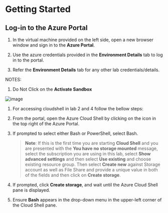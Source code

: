 # Getting Started

## Log-in to the Azure Portal

1. In the virtual machine provided on the left side, open a new browser window and sign in to the **Azure Portal**.

1. Use the azure credentials provided in the **Environment Details** tab to log in to the portal.

1. Refer the **Environment Details** tab for any other lab credentials/details.


NOTES:

1. Do Not Click on the **Activate Sandbox**

  ![image](https://user-images.githubusercontent.com/55728764/124781615-2b86ac00-df61-11eb-9798-b92867b74e82.png)
  
1. For accessing cloudshell in lab 2 and 4 follow the bellow steps:

1. From the portal, open the Azure Cloud Shell by clicking on the icon in the top right of the Azure Portal.

1. If prompted to select either Bash or PowerShell, select Bash.

    >**Note**: If this is the first time you are starting **Cloud Shell** and you are presented with the **You have no storage mounted** message, select the subscription you are using in this lab, select **Show advanced settings** and then select **Use existing** and choose existing resource group. Then select **Create new** against Storage account as well as File Share and provide a unique value in both of the fields and then click on **Create storage**.  
 
 1. If prompted, click **Create storage**, and wait until the Azure Cloud Shell pane is displayed. 

 1. Ensure **Bash** appears in the drop-down menu in the upper-left corner of the Cloud Shell pane.
